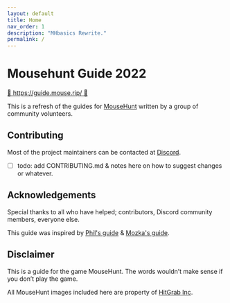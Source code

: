 ```yaml
---
layout: default
title: Home
nav_order: 1
description: "MHbasics Rewrite."
permalink: /
---
```


# Mousehunt Guide 2022

[🧀️  https://guide.mouse.rip/ 🐁️](https://guide.mouse.rip/)

This is a refresh of the guides for [MouseHunt](https://mousehuntgame.com) written by a group of community volunteers.

## Contributing

Most of the project maintainers can be contacted at [Discord](https://discord.gg/mousehunt).

- [ ] todo: add CONTRIBUTING.md & notes here on how to suggest changes or whatever.

## Acknowledgements

Special thanks to all who have helped; contributors, Discord community members, everyone else.

This guide was inspired by [Phil's guide](https://mousehuntbasics.wordpress.com/) & [Mozka's guide](https://adefinitivemhguide.wordpress.com/).

## Disclaimer

This is a guide for the game MouseHunt. The words wouldn’t make sense if you don’t play the game.

All MouseHunt images included here are property of [HitGrab Inc](https://hitgrab.com/).
